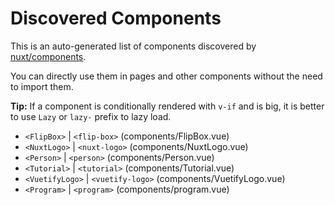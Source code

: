 # Discovered Components

This is an auto-generated list of components discovered by [nuxt/components](https://github.com/nuxt/components).

You can directly use them in pages and other components without the need to import them.

**Tip:** If a component is conditionally rendered with `v-if` and is big, it is better to use `Lazy` or `lazy-` prefix to lazy load.

- `<FlipBox>` | `<flip-box>` (components/FlipBox.vue)
- `<NuxtLogo>` | `<nuxt-logo>` (components/NuxtLogo.vue)
- `<Person>` | `<person>` (components/Person.vue)
- `<Tutorial>` | `<tutorial>` (components/Tutorial.vue)
- `<VuetifyLogo>` | `<vuetify-logo>` (components/VuetifyLogo.vue)
- `<Program>` | `<program>` (components/program.vue)
